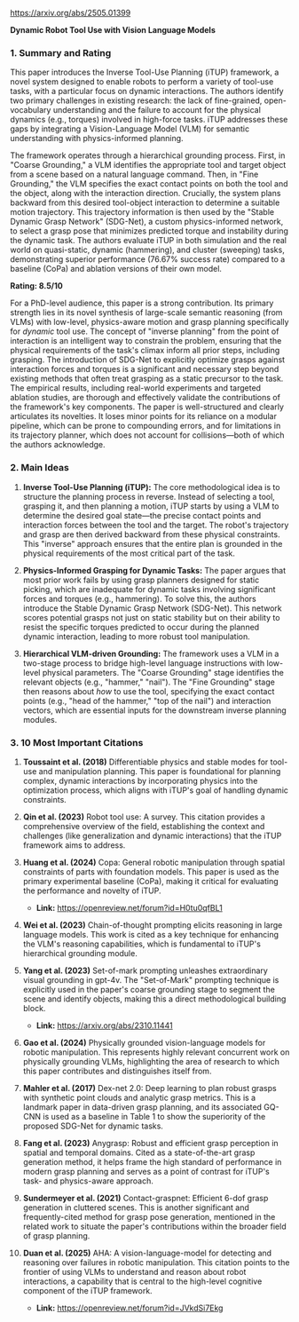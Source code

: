 https://arxiv.org/abs/2505.01399

**Dynamic Robot Tool Use with Vision Language Models**

### 1. Summary and Rating

This paper introduces the Inverse Tool-Use Planning (iTUP) framework, a novel system designed to enable robots to perform a variety of tool-use tasks, with a particular focus on dynamic interactions. The authors identify two primary challenges in existing research: the lack of fine-grained, open-vocabulary understanding and the failure to account for the physical dynamics (e.g., torques) involved in high-force tasks. iTUP addresses these gaps by integrating a Vision-Language Model (VLM) for semantic understanding with physics-informed planning.

The framework operates through a hierarchical grounding process. First, in "Coarse Grounding," a VLM identifies the appropriate tool and target object from a scene based on a natural language command. Then, in "Fine Grounding," the VLM specifies the exact contact points on both the tool and the object, along with the interaction direction. Crucially, the system plans backward from this desired tool-object interaction to determine a suitable motion trajectory. This trajectory information is then used by the "Stable Dynamic Grasp Network" (SDG-Net), a custom physics-informed network, to select a grasp pose that minimizes predicted torque and instability during the dynamic task. The authors evaluate iTUP in both simulation and the real world on quasi-static, dynamic (hammering), and cluster (sweeping) tasks, demonstrating superior performance (76.67% success rate) compared to a baseline (CoPa) and ablation versions of their own model.

**Rating: 8.5/10**

For a PhD-level audience, this paper is a strong contribution. Its primary strength lies in its novel synthesis of large-scale semantic reasoning (from VLMs) with low-level, physics-aware motion and grasp planning specifically for *dynamic* tool use. The concept of "inverse planning" from the point of interaction is an intelligent way to constrain the problem, ensuring that the physical requirements of the task's climax inform all prior steps, including grasping. The introduction of SDG-Net to explicitly optimize grasps against interaction forces and torques is a significant and necessary step beyond existing methods that often treat grasping as a static precursor to the task. The empirical results, including real-world experiments and targeted ablation studies, are thorough and effectively validate the contributions of the framework's key components. The paper is well-structured and clearly articulates its novelties. It loses minor points for its reliance on a modular pipeline, which can be prone to compounding errors, and for limitations in its trajectory planner, which does not account for collisions—both of which the authors acknowledge.

### 2. Main Ideas

1.  **Inverse Tool-Use Planning (iTUP):** The core methodological idea is to structure the planning process in reverse. Instead of selecting a tool, grasping it, and then planning a motion, iTUP starts by using a VLM to determine the desired goal state—the precise contact points and interaction forces between the tool and the target. The robot's trajectory and grasp are then derived backward from these physical constraints. This "inverse" approach ensures that the entire plan is grounded in the physical requirements of the most critical part of the task.

2.  **Physics-Informed Grasping for Dynamic Tasks:** The paper argues that most prior work fails by using grasp planners designed for static picking, which are inadequate for dynamic tasks involving significant forces and torques (e.g., hammering). To solve this, the authors introduce the Stable Dynamic Grasp Network (SDG-Net). This network scores potential grasps not just on static stability but on their ability to resist the specific torques predicted to occur during the planned dynamic interaction, leading to more robust tool manipulation.

3.  **Hierarchical VLM-driven Grounding:** The framework uses a VLM in a two-stage process to bridge high-level language instructions with low-level physical parameters. The "Coarse Grounding" stage identifies the relevant objects (e.g., "hammer," "nail"). The "Fine Grounding" stage then reasons about *how* to use the tool, specifying the exact contact points (e.g., "head of the hammer," "top of the nail") and interaction vectors, which are essential inputs for the downstream inverse planning modules.

### 3. 10 Most Important Citations

1.  **Toussaint et al. (2018)** Differentiable physics and stable modes for tool-use and manipulation planning.
    This paper is foundational for planning complex, dynamic interactions by incorporating physics into the optimization process, which aligns with iTUP's goal of handling dynamic constraints.

2.  **Qin et al. (2023)** Robot tool use: A survey.
    This citation provides a comprehensive overview of the field, establishing the context and challenges (like generalization and dynamic interactions) that the iTUP framework aims to address.

3.  **Huang et al. (2024)** Copa: General robotic manipulation through spatial constraints of parts with foundation models.
    This paper is used as the primary experimental baseline (CoPa), making it critical for evaluating the performance and novelty of iTUP.
    *   **Link:** https://openreview.net/forum?id=H0tu0qfBL1

4.  **Wei et al. (2023)** Chain-of-thought prompting elicits reasoning in large language models.
    This work is cited as a key technique for enhancing the VLM's reasoning capabilities, which is fundamental to iTUP's hierarchical grounding module.

5.  **Yang et al. (2023)** Set-of-mark prompting unleashes extraordinary visual grounding in gpt-4v.
    The "Set-of-Mark" prompting technique is explicitly used in the paper's coarse grounding stage to segment the scene and identify objects, making this a direct methodological building block.
    *   **Link:** https://arxiv.org/abs/2310.11441

6.  **Gao et al. (2024)** Physically grounded vision-language models for robotic manipulation.
    This represents highly relevant concurrent work on physically grounding VLMs, highlighting the area of research to which this paper contributes and distinguishes itself from.

7.  **Mahler et al. (2017)** Dex-net 2.0: Deep learning to plan robust grasps with synthetic point clouds and analytic grasp metrics.
    This is a landmark paper in data-driven grasp planning, and its associated GQ-CNN is used as a baseline in Table 1 to show the superiority of the proposed SDG-Net for dynamic tasks.

8.  **Fang et al. (2023)** Anygrasp: Robust and efficient grasp perception in spatial and temporal domains.
    Cited as a state-of-the-art grasp generation method, it helps frame the high standard of performance in modern grasp planning and serves as a point of contrast for iTUP's task- and physics-aware approach.

9.  **Sundermeyer et al. (2021)** Contact-graspnet: Efficient 6-dof grasp generation in cluttered scenes.
    This is another significant and frequently-cited method for grasp pose generation, mentioned in the related work to situate the paper's contributions within the broader field of grasp planning.

10. **Duan et al. (2025)** AHA: A vision-language-model for detecting and reasoning over failures in robotic manipulation.
    This citation points to the frontier of using VLMs to understand and reason about robot interactions, a capability that is central to the high-level cognitive component of the iTUP framework.
    *   **Link:** https://openreview.net/forum?id=JVkdSi7Ekg
